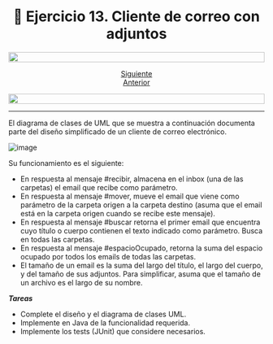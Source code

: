 <h1 align="center"> 📝 Ejercicio 13. Cliente de correo con adjuntos</h1>

<img src= 'https://i.gifer.com/origin/8c/8cd3f1898255c045143e1da97fbabf10_w200.gif' height="20" width="100%">

<div align="center">

[Siguiente](/Documentos/Ejercicio14.md)<br>
[Anterior](/Documentos/Ejercicio12.md)
 </div>

<img src= 'https://i.gifer.com/origin/8c/8cd3f1898255c045143e1da97fbabf10_w200.gif' height="20" width="100%">

---

El diagrama de clases de UML que se muestra a continuación documenta parte del diseño simplificado de un cliente de correo electrónico.


![image](https://user-images.githubusercontent.com/55964635/224120928-e8431bf9-e2a6-4c8e-894e-c2c90a24cbd7.png)

Su funcionamiento es el siguiente: 

- En respuesta al mensaje #recibir, almacena en el inbox (una de las carpetas) el email que recibe como parámetro.
- En respuesta al mensaje #mover, mueve el email que viene como parámetro de la carpeta origen a la carpeta destino (asuma que el email está en la carpeta origen cuando se recibe este mensaje). 
- En respuesta al mensaje #buscar retorna el primer email que encuentra cuyo título o cuerpo contienen el texto indicado como parámetro. Busca en todas las carpetas. 
- En respuesta al mensaje #espacioOcupado, retorna la suma del espacio ocupado por todos los emails de todas las carpetas.
- El tamaño de un email es la suma del largo del título, el largo del cuerpo, y del tamaño de sus adjuntos.
Para simplificar, asuma que el tamaño de un archivo es el largo de su nombre.

***Tareas***

- Complete el diseño y el diagrama de clases UML.
- Implemente en Java de la funcionalidad requerida.
- Implemente los tests (JUnit) que considere necesarios.
